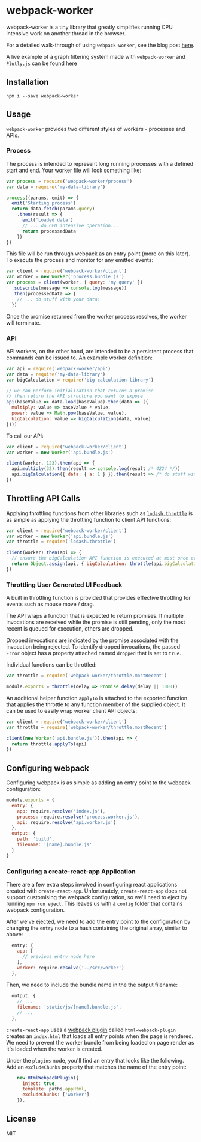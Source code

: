 # webpack-worker

webpack-worker is a tiny library that greatly simplifies running CPU intensive 
work on another thread in the browser.

For a detailed walk-through of using `webpack-worker`, see the blog post 
[here](https://github.com/danderson00/webpack-worker/blob/master/samples/plotly/blog.md).

A live example of a graph filtering system made with `webpack-worker` and [`Plotly.js`](https://plot.ly/javascript/) 
can be found [here](https://danderson00.github.io/webpack-worker/)

## Installation

    npm i --save webpack-worker

## Usage

`webpack-worker` provides two different styles of workers - processes and APIs.

### Process

The process is intended to represent long running processes with a defined 
start and end. Your worker file will look something like:

```Javascript
var process = require('webpack-worker/process')
var data = require('my-data-library')

process((params, emit) => {
  emit('Starting process')
  return data.fetch(params.query)
    .then(result => {
      emit('Loaded data')
      // ... do CPU intensive operation...
      return processedData
    })
})

```

This file will be run through webpack as an entry point (more on this later).
To execute the process and monitor for any emitted events:

```Javascript
var client = require('webpack-worker/client')
var worker = new Worker('process.bundle.js')
var process = client(worker, { query: 'my query' })
  .subscribe(message => console.log(message))
  .then(processedData => {
    // ... do stuff with your data!
  })
```

Once the promise returned from the worker process resolves, the worker will terminate.

### API

API workers, on the other hand, are intended to be a persistent process that
commands can be issued to. An example worker definition:

```Javascript
var api = require('webpack-worker/api')
var data = require('my-data-library')
var bigCalculation = require('big-calculation-library')

// we can perform initialization that returns a promise
// then return the API structure you want to expose
api(baseValue => data.load(baseValue).then(data => ({
  multiply: value => baseValue * value,
  power: value => Math.pow(baseValue, value),
  bigCalculation: value => bigCalculation(data, value)
})))
```

To call our API:

```Javascript
var client = require('webpack-worker/client')
var worker = new Worker('api.bundle.js')

client(worker, 123).then(api => {
  api.multiply(32).then(result => console.log(result /* 4224 */))
  api.bigCalculation({ data: { a: 1 } }).then(result => /* do stuff with result */)
})
```

## Throttling API Calls

Applying throttling functions from other libraries such as [`lodash.throttle`](https://lodash.com/docs/4.16.6#throttle) 
is as simple as applying the throttling function to client API functions:

```Javascript
var client = require('webpack-worker/client')
var worker = new Worker('api.bundle.js')
var throttle = require('lodash.throttle')

client(worker).then(api => {
  // ensure the bigCalculation API function is executed at most once every 100ms
  return Object.assign(api, { bigCalculation: throttle(api.bigCalculation, 100) })
})
```

### Throttling User Generated UI Feedback

A built in throttling function is provided that provides effective throttling
for events such as mouse move / drag.

The API wraps a function that is expected to return promises. If multiple 
invocations are received while the promise is still pending, only the most recent 
is queued for execution, others are dropped.

Dropped invocations are indicated by the promise associated with the invocation
being rejected. To identify dropped invocations, the passed `Error` object has 
a property attached named `dropped` that is set to `true`.

Individual functions can be throttled:

```Javascript
var throttle = require('webpack-worker/throttle.mostRecent')

module.exports = throttle(delay => Promise.delay(delay || 1000))
```

An additional helper function `applyTo` is attached to the exported function
that applies the throttle to any function member of the supplied object. It
can be used to easily wrap worker client API objects:

```Javascript
var client = require('webpack-worker/client')
var throttle = require('webpack-worker/throttle.mostRecent')

client(new Worker('api.bundle.js')).then(api => {
  return throttle.applyTo(api)
})
```

## Configuring webpack

Configuring webpack is as simple as adding an entry point to the webpack configuration:

```Javascript
module.exports = {
  entry: {
    app: require.resolve('index.js'),
    process: require.resolve('process.worker.js'),
    api: require.resolve('api.worker.js')
  },
  output: {
    path: 'build',
    filename: '[name].bundle.js'
  }
}
```

### Configuring a create-react-app Application

There are a few extra steps involved in configuring react applications created with `create-react-app`. Unfortunately, `create-react-app` does not support customising the webpack configuration, so we'll need to eject by running `npm run eject`. This leaves us with a `config` folder that contains webpack configuration.

After we've ejected, we need to add the entry point to the configuration by changing the `entry` node to a hash containing the original array, similar to above:

```Javascript
  entry: {
    app: [
      // previous entry node here
    ],
    worker: require.resolve('../src/worker')
  },
```

Then, we need to include the bundle name in the the output filename:

```Javascript
  output: {
    // ...
    filename: 'static/js/[name].bundle.js',
    // ...
  },
```

`create-react-app` uses a [webpack plugin](https://github.com/jantimon/html-webpack-plugin) called `html-webpack-plugin` creates an `index.html` that loads all entry points when the page is rendered. We need to prevent the worker bundle from being loaded on page render as it's loaded when the worker is created.

Under the `plugins` node, you'll find an entry that looks like the following. Add an `excludeChunks` property that matches the name of the entry point:

```Javascript
    new HtmlWebpackPlugin({
      inject: true,
      template: paths.appHtml,
      excludeChunks: ['worker']
    }),
```

## License

MIT